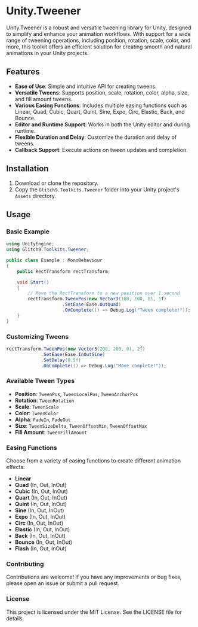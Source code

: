 # Unity.Tweener

Unity.Tweener is a robust and versatile tweening library for Unity, designed to simplify and enhance your animation workflows. With support for a wide range of tweening operations, including position, rotation, scale, color, and more, this toolkit offers an efficient solution for creating smooth and natural animations in your Unity projects.

## Features

- **Ease of Use**: Simple and intuitive API for creating tweens.
- **Versatile Tweens**: Supports position, scale, rotation, color, alpha, size, and fill amount tweens.
- **Various Easing Functions**: Includes multiple easing functions such as Linear, Quad, Cubic, Quart, Quint, Sine, Expo, Circ, Elastic, Back, and Bounce.
- **Editor and Runtime Support**: Works in both the Unity editor and during runtime.
- **Flexible Duration and Delay**: Customize the duration and delay of tweens.
- **Callback Support**: Execute actions on tween updates and completion.

## Installation

1. Download or clone the repository.
2. Copy the `Glitch9.Toolkits.Tweener` folder into your Unity project's `Assets` directory.

## Usage

### Basic Example

```csharp
using UnityEngine;
using Glitch9.Toolkits.Tweener;

public class Example : MonoBehaviour
{
    public RectTransform rectTransform;

    void Start()
    {
        // Move the RectTransform to a new position over 1 second
        rectTransform.TweenPos(new Vector3(100, 100, 0), 1f)
                     .SetEase(Ease.OutQuad)
                     .OnComplete(() => Debug.Log("Tween complete!"));
    }
}
```
### Customizing Tweens

```csharp
rectTransform.TweenPos(new Vector3(200, 200, 0), 2f)
             .SetEase(Ease.InOutSine)
             .SetDelay(0.5f)
             .OnComplete(() => Debug.Log("Move complete!"));
```

### Available Tween Types

- **Position**: `TweenPos`, `TweenLocalPos`, `TweenAnchorPos`
- **Rotation**: `TweenRotation`
- **Scale**: `TweenScale`
- **Color**: `TweenColor`
- **Alpha**: `FadeIn`, `FadeOut`
- **Size**: `TweenSizeDelta`, `TweenOffsetMin`, `TweenOffsetMax`
- **Fill Amount**: `TweenFillAmount`

### Easing Functions

Choose from a variety of easing functions to create different animation effects:

- **Linear**
- **Quad** (In, Out, InOut)
- **Cubic** (In, Out, InOut)
- **Quart** (In, Out, InOut)
- **Quint** (In, Out, InOut)
- **Sine** (In, Out, InOut)
- **Expo** (In, Out, InOut)
- **Circ** (In, Out, InOut)
- **Elastic** (In, Out, InOut)
- **Back** (In, Out, InOut)
- **Bounce** (In, Out, InOut)
- **Flash** (In, Out, InOut)

### Contributing
Contributions are welcome! If you have any improvements or bug fixes, please open an issue or submit a pull request.

### License
This project is licensed under the MIT License. See the LICENSE file for details.

